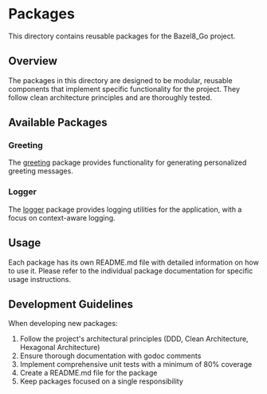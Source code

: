 # Packages

This directory contains reusable packages for the Bazel8_Go project.

## Overview

The packages in this directory are designed to be modular, reusable components that implement specific functionality for the project. They follow clean architecture principles and are thoroughly tested.

## Available Packages

### Greeting

The [greeting](./greeting/README.md) package provides functionality for generating personalized greeting messages.

### Logger

The [logger](./logger/README.md) package provides logging utilities for the application, with a focus on context-aware logging.

## Usage

Each package has its own README.md file with detailed information on how to use it. Please refer to the individual package documentation for specific usage instructions.

## Development Guidelines

When developing new packages:

1. Follow the project's architectural principles (DDD, Clean Architecture, Hexagonal Architecture)
2. Ensure thorough documentation with godoc comments
3. Implement comprehensive unit tests with a minimum of 80% coverage
4. Create a README.md file for the package
5. Keep packages focused on a single responsibility
